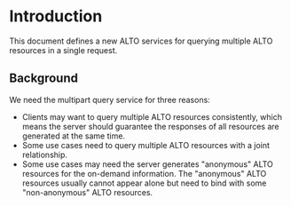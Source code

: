 # Introduction

This document defines a new ALTO services for querying multiple ALTO resources
in a single request.

## Background

We need the multipart query service for three reasons:

- Clients may want to query multiple ALTO resources consistently, which means
  the server should guarantee the responses of all resources are generated at
  the same time.
- Some use cases need to query multiple ALTO resources with a joint relationship.
- Some use cases may need the server generates "anonymous" ALTO resources for
  the on-demand information. The "anonymous" ALTO resources usually cannot
  appear alone but need to bind with some "non-anonymous" ALTO resources.
